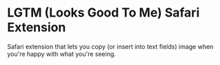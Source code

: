 # LGTM (Looks Good To Me) Safari Extension

Safari extension that lets you copy (or insert into text fields) image when you're happy with what you're seeing.
